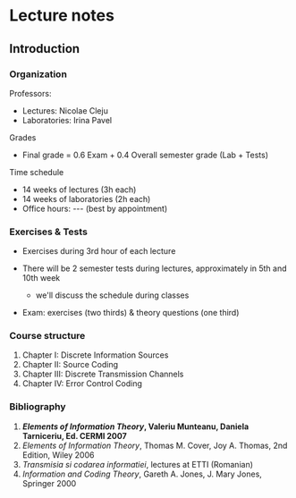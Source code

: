 # Lecture notes

## Introduction

### Organization

Professors:

- Lectures: Nicolae Cleju
- Laboratories: Irina Pavel

Grades

- Final grade = 0.6 Exam + 0.4 Overall semester grade (Lab + Tests)

Time schedule

- 14 weeks of lectures (3h each)
- 14 weeks of laboratories (2h each)
- Office hours: --- (best by appointment)

### Exercises & Tests

- Exercises during 3rd hour of each lecture

- There will be 2 semester tests during lectures, approximately in 5th and 10th week
  - we'll discuss the schedule during classes

- Exam: exercises (two thirds) & theory questions (one third)

### Course structure

1. Chapter I:   Discrete Information Sources
2. Chapter II:  Source Coding
3. Chapter III: Discrete Transmission Channels
4. Chapter IV:  Error Control Coding

### Bibliography

1. ***Elements of Information Theory*, Valeriu Munteanu, Daniela Tarniceriu, Ed. CERMI 2007**
1. *Elements of Information Theory*, Thomas M. Cover, Joy A. Thomas, 2nd Edition, Wiley 2006
1. *Transmisia si codarea informatiei*, lectures at ETTI (Romanian)
1. *Information and Coding Theory*, Gareth A. Jones, J. Mary Jones, Springer 2000




